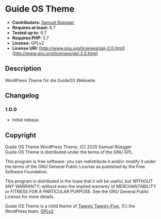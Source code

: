 # Guide OS Theme

* **Contributors:** [Samuel Rüegger](https://github.com/srueegger/)
* **Requires at least:** 6.7
* **Tested up to:** 6.7
* **Requires PHP:** 5.7
* **License:** GPLv2
* **License URI:** [http://www.gnu.org/licenses/gpl-2.0.html](http://www.gnu.org/licenses/gpl-2.0.html)

## Description

WordPress Theme für die GuideOS Webseite.

## Changelog

### 1.0.0
* Initial release

## Copyright

Guide OS Theme WordPress Theme, (C) 2025 Samuel Rüegger  
Guide OS Theme is distributed under the terms of the GNU GPL.

This program is free software: you can redistribute it and/or modify it under the terms of the GNU General Public License as published by the Free Software Foundation.

This program is distributed in the hope that it will be useful, but WITHOUT ANY WARRANTY; without even the implied warranty of MERCHANTABILITY or FITNESS FOR A PARTICULAR PURPOSE. See the GNU General Public License for more details.

Guide OS Theme is a child theme of [Twenty Twenty-Five](https://wordpress.org/themes/twentytwentyfive/), (C) the WordPress team, [GPLv2](http://www.gnu.org/licenses/gpl-2.0.html)